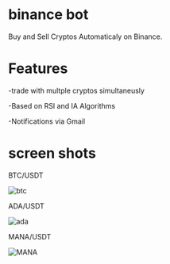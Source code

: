 # binance bot
Buy and Sell Cryptos Automaticaly on Binance.

# Features

-trade with multple cryptos simultaneusly

-Based on RSI and IA Algorithms

-Notifications via Gmail

# screen shots

BTC/USDT

![btc](https://user-images.githubusercontent.com/41095555/146663954-3acb0530-fb33-4409-8521-944b1f8f7068.png)

ADA/USDT

![ada](https://user-images.githubusercontent.com/41095555/146663956-b418c368-552e-4197-8b4b-6b5e71babc06.png)

MANA/USDT

![MANA](https://user-images.githubusercontent.com/41095555/146663958-b7cde465-b404-4075-900e-d8330e02a457.png)

